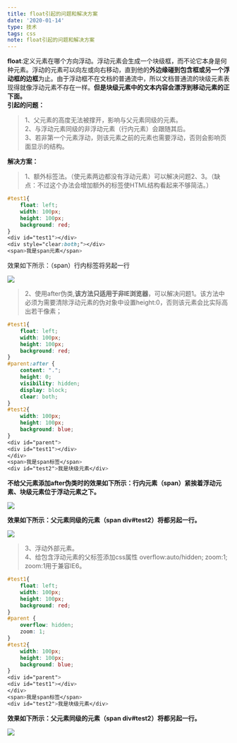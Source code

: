 ```yaml
---
title: float引起的问题和解决方案
date: '2020-01-14'
type: 技术
tags: css
note: float引起的问题和解决方案
---
```


**float**:定义元素在哪个方向浮动。浮动元素会生成一个块级框，而不论它本身是何种元素。浮动的元素可以向左或向右移动，直到他的**外边缘碰到包含框或另一个浮动框的边框**为止。由于浮动框不在文档的普通流中，所以文档普通流的块级元素表现得就像浮动元素不存在一样。**但是块级元素中的文本内容会漂浮到移动元素的正下面。**    
**引起的问题：**

>1、父元素的高度无法被撑开，影响与父元素同级的元素。     
>2、与浮动元素同级的非浮动元素（行内元素）会跟随其后。   
>3、若非第一个元素浮动，则该元素之前的元素也需要浮动，否则会影响页面显示的结构。

**解决方案：**    

>1、额外标签法。（使元素两边都没有浮动元素）可以解决问题2、3。（缺点：不过这个办法会增加额外的标签使HTML结构看起来不够简洁。）

```css
#test1{
    float: left;
    width: 100px;
    height: 100px;
    background: red;
}
<div id="test1"></div>
<div style="clear:both;"></div>
<span>我是span元素</span>
```

效果如下所示：（span）行内标签将另起一行

![](https://user-gold-cdn.xitu.io/2019/4/7/169f82fa30f92e5d?w=1886&h=728&f=png&s=92615)

> 2、使用after伪类,**该方法只适用于非IE浏览器**，可以解决问题1。该方法中必须为需要清除浮动元素的伪对象中设置height:0，否则该元素会比实际高出若干像素；

```css
#test1{
    float: left;
    width: 100px;
    height: 100px;
    background: red;
}
#parent:after {
    content: ".";
    height: 0;
    visibility: hidden;
    display: block;
    clear: both;
}
#test2{
    width: 100px;
    height: 100px;
    background: blue;
}
<div id="parent">
<div id="test1"></div>
</div>	
<span>我是span标签</span>
<div id="test2">我是块级元素</div>
```

**不给父元素添加after伪类时的效果如下所示：行内元素（span）紧挨着浮动元素、块级元素位于浮动元素之下。**


![](https://user-gold-cdn.xitu.io/2019/4/7/169f837603d405e5?w=1916&h=727&f=png&s=96304)

**效果如下所示：父元素同级的元素（span div#test2）将都另起一行。**

![](https://user-gold-cdn.xitu.io/2019/4/7/169f83160d7eb2b5?w=1889&h=726&f=png&s=96500)

> 3、浮动外部元素。     
> 4、给包含浮动元素的父标签添加css属性 overflow:auto/hidden; zoom:1; zoom:1用于兼容IE6。

```css
#test1{
    float: left;
    width: 100px;
    height: 100px;
    background: red;
}
#parent {
    overflow: hidden;
    zoom: 1;
}
#test2{
    width: 100px;
    height: 100px;
    background: blue;
}
<div id="parent">
<div id="test1"></div>
</div>	
<span>我是span标签</span>
<div id="test2">我是块级元素</div>
```

**效果如下所示：父元素同级的元素（span div#test2）将都另起一行。**

![](https://user-gold-cdn.xitu.io/2019/4/7/169f839ef647d6dd?w=1912&h=672&f=png&s=93624)

